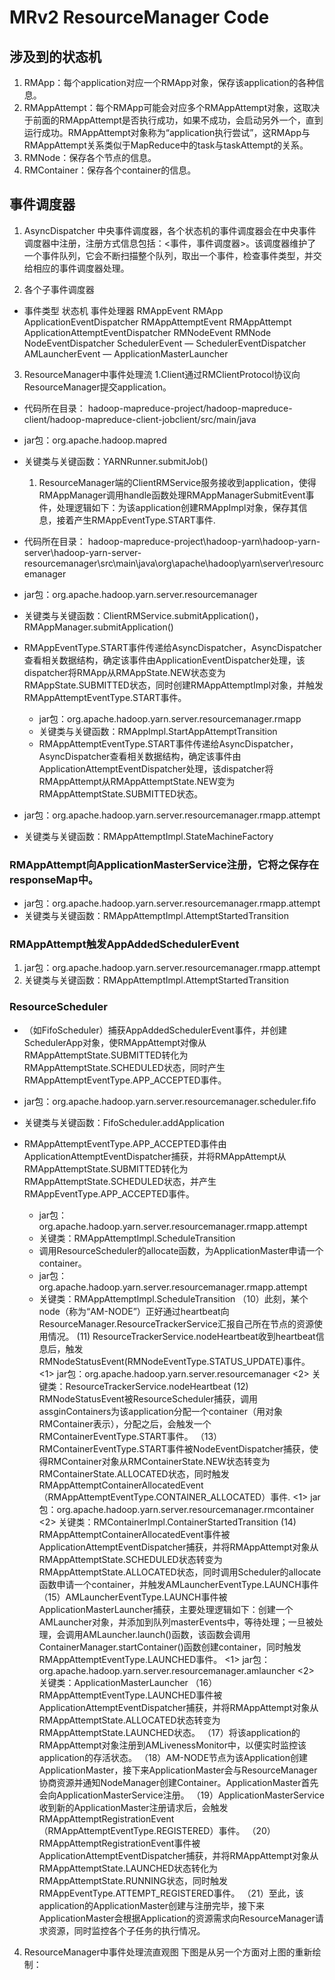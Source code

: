 # MRv2 ResourceManager Code

##   涉及到的状态机
  1. RMApp：每个application对应一个RMApp对象，保存该application的各种信息。
  2. RMAppAttempt：每个RMApp可能会对应多个RMAppAttempt对象，这取决于前面的RMAppAttempt是否执行成功，如果不成功，会启动另外一个，直到运行成功。RMAppAttempt对象称为“application执行尝试”，这RMApp与RMAppAttempt关系类似于MapReduce中的task与taskAttempt的关系。
  3. RMNode：保存各个节点的信息。
  4. RMContainer：保存各个container的信息。
##    事件调度器
1. AsyncDispatcher
中央事件调度器，各个状态机的事件调度器会在中央事件调度器中注册，注册方式信息包括：<事件，事件调度器>。该调度器维护了一个事件队列，它会不断扫描整个队列，取出一个事件，检查事件类型，并交给相应的事件调度器处理。

2. 各个子事件调度器
  * 事件类型	状态机	事件处理器
RMAppEvent	RMApp	ApplicationEventDispatcher
RMAppAttemptEvent	RMAppAttempt	ApplicationAttemptEventDispatcher
RMNodeEvent	RMNode	NodeEventDispatcher
SchedulerEvent	—	SchedulerEventDispatcher
AMLauncherEvent	—	ApplicationMasterLauncher

3.  ResourceManager中事件处理流
  1.Client通过RMClientProtocol协议向ResourceManager提交application。
* 代码所在目录：
hadoop-mapreduce-project/hadoop-mapreduce-client/hadoop-mapreduce-client-jobclient/src/main/java
* jar包：org.apache.hadoop.mapred

* 关键类与关键函数：YARNRunner.submitJob()
  1. ResourceManager端的ClientRMService服务接收到application，使得RMAppManager调用handle函数处理RMAppManagerSubmitEvent事件，处理逻辑如下：为该application创建RMAppImpl对象，保存其信息，接着产生RMAppEventType.START事件.
* 代码所在目录：
hadoop-mapreduce-project\hadoop-yarn\hadoop-yarn-server\hadoop-yarn-server-resourcemanager\src\main\java\org\apache\hadoop\yarn\server\resourcemanager
* jar包：org.apache.hadoop.yarn.server.resourcemanager
* 关键类与关键函数：ClientRMService.submitApplication()，RMAppManager.submitApplication()

* RMAppEventType.START事件传递给AsyncDispatcher，AsyncDispatcher查看相关数据结构，确定该事件由ApplicationEventDispatcher处理，该dispatcher将RMApp从RMAppState.NEW状态变为RMAppState.SUBMITTED状态，同时创建RMAppAttemptImpl对象，并触发RMAppAttemptEventType.START事件。
  * jar包：org.apache.hadoop.yarn.server.resourcemanager.rmapp
  * 关键类与关键函数：RMAppImpl.StartAppAttemptTransition
  * RMAppAttemptEventType.START事件传递给AsyncDispatcher，AsyncDispatcher查看相关数据结构，确定该事件由ApplicationAttemptEventDispatcher处理，该dispatcher将RMAppAttempt从RMAppAttemptState.NEW变为RMAppAttemptState.SUBMITTED状态。

* jar包：org.apache.hadoop.yarn.server.resourcemanager.rmapp.attempt
*  关键类与关键函数：RMAppAttemptImpl.StateMachineFactory

### RMAppAttempt向ApplicationMasterService注册，它将之保存在responseMap中。
* jar包：org.apache.hadoop.yarn.server.resourcemanager.rmapp.attempt
*  关键类与关键函数：RMAppAttemptImpl.AttemptStartedTransition

### RMAppAttempt触发AppAddedSchedulerEvent
1. jar包：org.apache.hadoop.yarn.server.resourcemanager.rmapp.attempt
2.  关键类与关键函数：RMAppAttemptImpl.AttemptStartedTransition

### ResourceScheduler
* （如FifoScheduler）捕获AppAddedSchedulerEvent事件，并创建SchedulerApp对象，使RMAppAttempt对像从RMAppAttemptState.SUBMITTED转化为RMAppAttemptState.SCHEDULED状态，同时产生RMAppAttemptEventType.APP_ACCEPTED事件。
*  jar包：org.apache.hadoop.yarn.server.resourcemanager.scheduler.fifo
*  关键类与关键函数：FifoScheduler.addApplication

* RMAppAttemptEventType.APP_ACCEPTED事件由ApplicationAttemptEventDispatcher捕获，并将RMAppAttempt从RMAppAttemptState.SUBMITTED转化为 RMAppAttemptState.SCHEDULED状态，并产生RMAppEventType.APP_ACCEPTED事件。
  *  jar包：org.apache.hadoop.yarn.server.resourcemanager.rmapp.attempt
  * 关键类：RMAppAttemptImpl.ScheduleTransition
  * 调用ResourceScheduler的allocate函数，为ApplicationMaster申请一个container。
  * jar包：org.apache.hadoop.yarn.server.resourcemanager.rmapp.attempt
  * 关键类：RMAppAttemptImpl.ScheduleTransition
（10）此刻，某个node（称为“AM-NODE”）正好通过heartbeat向ResourceManager.ResourceTrackerService汇报自己所在节点的资源使用情况。
(11) ResourceTrackerService.nodeHeartbeat收到heartbeat信息后，触发RMNodeStatusEvent(RMNodeEventType.STATUS_UPDATE)事件。
<1> jar包：org.apache.hadoop.yarn.server.resourcemanager
<2> 关键类：ResourceTrackerService.nodeHeartbeat
(12) RMNodeStatusEvent被ResourceScheduler捕获，调用assginContainers为该application分配一个container（用对象RMContainer表示），分配之后，会触发一个RMContainerEventType.START事件。
（13） RMContainerEventType.START事件被NodeEventDispatcher捕获，使得RMContainer对象从RMContainerState.NEW状态转变为RMContainerState.ALLOCATED状态，同时触发RMAppAttemptContainerAllocatedEvent（RMAppAttemptEventType.CONTAINER_ALLOCATED）事件.
<1> jar包：org.apache.hadoop.yarn.server.resourcemanager.rmcontainer
<2> 关键类：RMContainerImpl.ContainerStartedTransition
(14) RMAppAttemptContainerAllocatedEvent事件被 ApplicationAttemptEventDispatcher捕获，并将RMAppAttempt对象从RMAppAttemptState.SCHEDULED状态转变为RMAppAttemptState.ALLOCATED状态，同时调用Scheduler的allocate函数申请一个container，并触发AMLauncherEventType.LAUNCH事件
（15）AMLauncherEventType.LAUNCH事件被ApplicationMasterLauncher捕获，主要处理逻辑如下：创建一个AMLauncher对象，并添加到队列masterEvents中，等待处理；一旦被处理，会调用AMLauncher.launch()函数，该函数会调用ContainerManager.startContainer()函数创建container，同时触发RMAppAttemptEventType.LAUNCHED事件。
<1> jar包：org.apache.hadoop.yarn.server.resourcemanager.amlauncher
<2> 关键类：ApplicationMasterLauncher
（16） RMAppAttemptEventType.LAUNCHED事件被ApplicationAttemptEventDispatcher捕获，并将RMAppAttempt对象从RMAppAttemptState.ALLOCATED状态转变为RMAppAttemptState.LAUNCHED状态。
（17）将该application的RMAppAttempt对象注册到AMLivenessMonitor中，以便实时监控该application的存活状态。
（18）AM-NODE节点为该Application创建ApplicationMaster，接下来ApplicationMaster会与ResourceManager协商资源并通知NodeManager创建Container。ApplicationMaster首先会向ApplicationMasterService注册。
（19）ApplicationMasterService收到新的ApplicationMaster注册请求后，会触发RMAppAttemptRegistrationEvent（RMAppAttemptEventType.REGISTERED）事件。
（20）RMAppAttemptRegistrationEvent事件被 ApplicationAttemptEventDispatcher捕获，并将RMAppAttempt对象从RMAppAttemptState.LAUNCHED状态转化为RMAppAttemptState.RUNNING状态，同时触发RMAppEventType.ATTEMPT_REGISTERED事件。
（21）至此，该application的ApplicationMaster创建与注册完毕，接下来ApplicationMaster会根据Application的资源需求向ResourceManager请求资源，同时监控各个子任务的执行情况。

4.    ResourceManager中事件处理流直观图
下图是从另一个方面对上图的重新绘制：
